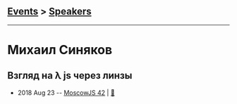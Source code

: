 ## [Events](../README.md) > [Speakers](../speakers.md)
---

# Михаил Синяков

## Взгляд на λ js через линзы
- 2018 Aug 23 -- [MoscowJS 42](https://youtu.be/UbXSKu4lpVA)  | [:notebook:](https://cloud.mail.ru/public/Bbij/4zncS8w3S)  
